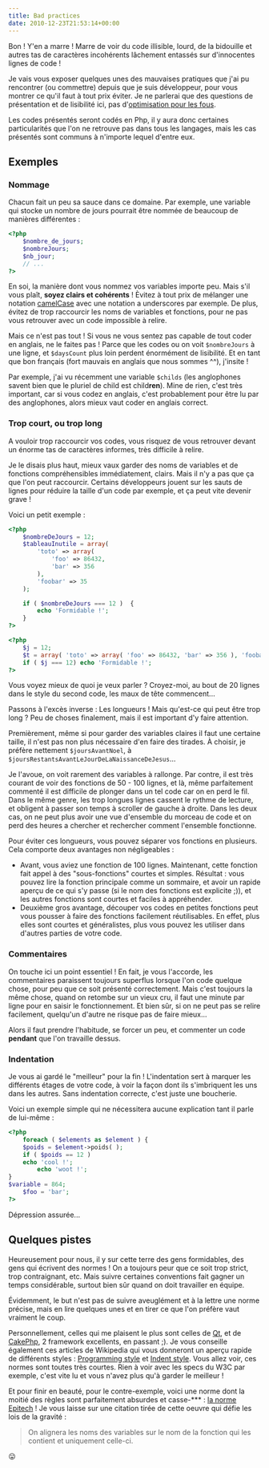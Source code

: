 ```yaml
---
title: Bad practices
date: 2010-12-23T21:53:14+00:00
---
```


Bon ! Y'en a marre ! Marre de voir du code illisible, lourd, de la bidouille et autres tas de caractères incohérents lâchement entassés sur d'innocentes lignes de code !

Je vais vous exposer quelques unes des mauvaises pratiques que j'ai pu rencontrer (ou commettre) depuis que je suis développeur, pour vous montrer ce qu'il faut à tout prix éviter. Je ne parlerai que des questions de présentation et de lisibilité ici, pas d'[optimisation pour les fous](/archives/optimisez-vos-affichages-avec-echo).

Les codes présentés seront codés en Php, il y aura donc certaines particularités que l'on ne retrouve pas dans tous les langages, mais les cas présentés sont communs à n'importe lequel d'entre eux.

## Exemples

### Nommage

Chacun fait un peu sa sauce dans ce domaine. Par exemple, une variable qui stocke un nombre de jours pourrait être nommée de beaucoup de manières différentes :

```php
<?php
	$nombre_de_jours;
	$nombreJours;
	$nb_jour;
	// ...
?>
```

En soi, la manière dont vous nommez vos variables importe peu. Mais s'il vous plaît, **soyez clairs et cohérents** ! Èvitez à tout prix de mélanger une notation [camelCase](http://fr.wikipedia.org/wiki/CamelCase) avec une notation a underscores par exemple. De plus, évitez de trop raccourcir les noms de variables et fonctions, pour ne pas vous retrouver avec un code impossible à relire.

Mais ce n'est pas tout ! Si vous ne vous sentez pas capable de tout coder en anglais, ne le faites pas ! Parce que les codes ou on voit `$nombreJours` à une ligne, et `$daysCount` plus loin perdent énormément de lisibilité. Et en tant que bon français (fort mauvais en anglais que nous sommes ^^), j'insite !

Par exemple, j'ai vu récemment une variable `$childs` (les anglophones savent bien que le pluriel de child est child**ren**). Mine de rien, c'est très important, car si vous codez en anglais, c'est probablement pour être lu par des anglophones, alors mieux vaut coder en anglais correct.

### Trop court, ou trop long

A vouloir trop raccourcir vos codes, vous risquez de vous retrouver devant un énorme tas de caractères informes, très difficile à relire.

Je le disais plus haut, mieux vaux garder des noms de variables et de fonctions compréhensibles immédiatement, clairs. Mais il n'y a pas que ça que l'on peut raccourcir. Certains développeurs jouent sur les sauts de lignes pour réduire la taille d'un code par exemple, et ça peut vite devenir grave !

Voici un petit exemple :

```php
<?php
	$nombreDeJours = 12;
	$tableauInutile = array(
		'toto' => array(
			'foo' => 86432,
			'bar' => 356
		),
		'foobar' => 35
	);

	if ( $nombreDeJours === 12 )  {
		echo 'Formidable !';
	}
?>
```

```php
<?php
	$j = 12;
	$t = array( 'toto' => array( 'foo' => 86432, 'bar' => 356 ), 'foobar' => 35 );
	if ( $j === 12) echo 'Formidable !';
?>
```

Vous voyez mieux de quoi je veux parler ? Croyez-moi, au bout de 20 lignes dans le style du second code, les maux de tête commencent...

Passons à l'excès inverse : Les longueurs ! Mais qu'est-ce qui peut être trop long ? Peu de choses finalement, mais il est important d'y faire attention.

Premièrement, même si pour garder des variables claires il faut une certaine taille, il n'est pas non plus nécessaire d'en faire des tirades. À choisir, je préfère nettement `$joursAvantNoel`, à `$joursRestantsAvantLeJourDeLaNaissanceDeJesus`...

Je l'avoue, on voit rarement des variables à rallonge. Par contre, il est très courant de voir des fonctions de 50 - 100 lignes, et là, même parfaitement commenté il est difficile de plonger dans un tel code car on en perd le fil. Dans le même genre, les trop longues lignes cassent le rythme de lecture, et obligent à passer son temps à scroller de gauche à droite. Dans les deux cas, on ne peut plus avoir une vue d'ensemble du morceau de code et on perd des heures a chercher et rechercher comment l'ensemble fonctionne.

Pour éviter ces longueurs, vous pouvez séparer vos fonctions en plusieurs. Cela comporte deux avantages non négligeables :

*   Avant, vous aviez une fonction de 100 lignes. Maintenant, cette fonction fait appel à des "sous-fonctions" courtes et simples. Résultat : vous pouvez lire la fonction principale comme un sommaire, et avoir un rapide aperçu de ce qui s'y passe (si le nom des fonctions est explicite ;)), et les autres fonctions sont courtes et faciles à appréhender.
*   Deuxième gros avantage, découper vos codes en petites fonctions peut vous pousser à faire des fonctions facilement réutilisables. En effet, plus elles sont courtes et généralistes, plus vous pouvez les utiliser dans d'autres parties de votre code.

### Commentaires

On touche ici un point essentiel ! En fait, je vous l'accorde, les commentaires paraissent toujours superflus lorsque l'on code quelque chose, pour peu que ce soit présenté correctement. Mais c'est toujours la même chose, quand on retombe sur un vieux cru, il faut une minute par ligne pour en saisir le fonctionnement. Et bien sûr, si on ne peut pas se relire facilement, quelqu'un d'autre ne risque pas de faire mieux...

Alors il faut prendre l'habitude, se forcer un peu, et commenter un code **pendant** que l'on travaille dessus.

### Indentation

Je vous ai gardé le "meilleur" pour la fin ! L'indentation sert à marquer les différents étages de votre code, à voir la façon dont ils s'imbriquent les uns dans les autres. Sans indentation correcte, c'est juste une boucherie.

Voici un exemple simple qui ne nécessitera aucune explication tant il parle de lui-même :

```php
<?php
	foreach ( $elements as $element ) {
	$poids = $element->poids( );
	if ( $poids == 12 )
	echo 'cool !';
		echo 'woot !';
}
$variable = 864;
	$foo = 'bar';
?>
```

Dépression assurée...

## Quelques pistes

Heureusement pour nous, il y sur cette terre des gens formidables, des gens qui écrivent des normes ! On a toujours peur que ce soit trop strict, trop contraignant, etc. Mais suivre certaines conventions fait gagner un temps considérable, surtout bien sûr quand on doit travailler en équipe.

Évidemment, le but n'est pas de suivre aveuglément et à la lettre une norme précise, mais en lire quelques unes et en tirer ce que l'on préfère vaut vraiment le coup.

Personnellement, celles qui me plaisent le plus sont celles de [Qt](http://qt.gitorious.org/qt/pages/QtCodingStyle), et de [CakePhp](https://trac.cakephp.org/wiki/Developement/CodingStandards), 2 framework excellents, en passant ;). Je vous conseille également ces articles de Wikipedia qui vous donneront un aperçu rapide de différents styles : [Programming style](http://en.wikipedia.org/wiki/Programming_style) et [Indent style](http://en.wikipedia.org/wiki/Indent_style). Vous allez voir, ces normes sont toutes très courtes. Rien à voir avec les specs du W3C par exemple, c'est vite lu et vous n'avez plus qu'à garder le meilleur !

Et pour finir en beauté, pour le contre-exemple, voici une norme dont la moitié des règles sont parfaitement absurdes et casse-\*\*\* : [la norme Epitech](http://www.epitech.net/intra/docs/norme.html) ! Je vous laisse sur une citation tirée de cette oeuvre qui défie les lois de la gravité :

> On alignera les noms des variables sur le nom de la fonction qui les contient et uniquement celle-ci.

😛